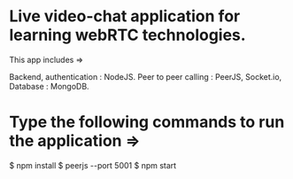 # Live video-chat application for learning webRTC technologies.

This app includes =>

 Backend, authentication : NodeJS. 
 Peer to peer calling : PeerJS, Socket.io, 
 Database : MongoDB.

# Type the following commands to run the application  =>
$ npm install
$ peerjs --port 5001
$ npm start
